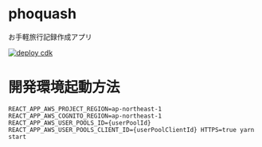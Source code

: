 # phoquash

お手軽旅行記録作成アプリ

[![deploy cdk](https://github.com/badmintoncryer/phoquash/actions/workflows/cdk-deploy.yaml/badge.svg)](https://github.com/badmintoncryer/phoquash/actions/workflows/cdk-deploy.yaml)

# 開発環境起動方法

```
REACT_APP_AWS_PROJECT_REGION=ap-northeast-1 REACT_APP_AWS_COGNITO_REGION=ap-northeast-1 REACT_APP_AWS_USER_POOLS_ID={userPoolId} REACT_APP_AWS_USER_POOLS_CLIENT_ID={userPoolClientId} HTTPS=true yarn start
```
